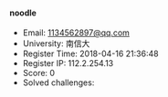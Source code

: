 #### noodle  

* Email: 1134562897@qq.com  
* University: 南信大  
* Register Time: 2018-04-16 21:36:48  
* Register IP: 112.2.254.13  
* Score: 0  
* Solved challenges: 
